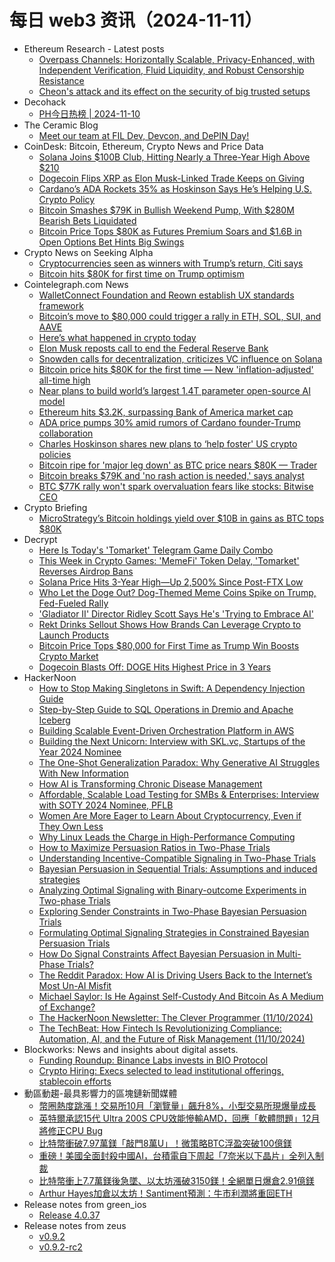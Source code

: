 # 每日 web3 资讯（2024-11-11）

- Ethereum Research - Latest posts
  - [Overpass Channels: Horizontally Scalable, Privacy-Enhanced, with Independent Verification, Fluid Liquidity, and Robust Censorship Resistance](https://ethresear.ch/t/overpass-channels-horizontally-scalable-privacy-enhanced-with-independent-verification-fluid-liquidity-and-robust-censorship-resistance/19756?page=2#post_26)
  - [Cheon's attack and its effect on the security of big trusted setups](https://ethresear.ch/t/cheons-attack-and-its-effect-on-the-security-of-big-trusted-setups/6692?page=2#post_30)
- Decohack
  - [PH今日热榜 | 2024-11-10](https://decohack.com/producthunt-daily-2024-11-10/)
- The Ceramic Blog
  - [Meet our team at FIL Dev, Devcon, and DePIN Day!](https://blog.ceramic.network/meet-our-team-at-fil-dev-devcon-and-depin-day/)
- CoinDesk: Bitcoin, Ethereum, Crypto News and Price Data
  - [Solana Joins $100B Club, Hitting Nearly a Three-Year High Above $210](https://www.coindesk.com/markets/2024/11/10/solana-joins-100b-club-hitting-nearly-a-three-year-high-above-210/?utm_medium=referral&utm_source=rss&utm_campaign=headlines)
  - [Dogecoin Flips XRP as Elon Musk-Linked Trade Keeps on Giving](https://www.coindesk.com/markets/2024/11/10/dogecoin-flips-xrp-as-elon-musk-linked-trade-keeps-on-giving/?utm_medium=referral&utm_source=rss&utm_campaign=headlines)
  - [Cardano’s ADA Rockets 35% as Hoskinson Says He’s Helping U.S. Crypto Policy](https://www.coindesk.com/markets/2024/11/10/cardanos-ada-rockets-35-as-hoskinson-says-hes-helping-us-crypto-policy/?utm_medium=referral&utm_source=rss&utm_campaign=headlines)
  - [Bitcoin Smashes $79K in Bullish Weekend Pump, With $280M Bearish Bets Liquidated](https://www.coindesk.com/markets/2024/11/10/bitcoin-smashes-79k-in-bullish-weekend-pump-with-280m-bearish-bets-liquidated/?utm_medium=referral&utm_source=rss&utm_campaign=headlines)
  - [Bitcoin Price Tops $80K as Futures Premium Soars and $1.6B in Open Options Bet Hints Big Swings](https://www.coindesk.com/markets/2024/11/10/as-bitcoin-eyes-80k-futures-premium-soars-and-16b-locked-in-options-bet-points-to-big-moves/?utm_medium=referral&utm_source=rss&utm_campaign=headlines)
- Crypto News on Seeking Alpha
  - [Cryptocurrencies seen as winners with Trump’s return, Citi says](https://seekingalpha.com/news/4271647-cryptocurrencies-seen-as-winners-with-trumps-return-citi-says?utm_source=feed_news_crypto&utm_medium=referral&feed_item_type=news)
  - [Bitcoin hits $80K for first time on Trump optimism](https://seekingalpha.com/news/4270971-bitcoin-hits-80k-for-the-first-time-on-trump-optimism?utm_source=feed_news_crypto&utm_medium=referral&feed_item_type=news)
- Cointelegraph.com News
  - [WalletConnect Foundation and Reown establish UX standards framework](https://cointelegraph.com/news/wallet-connect-foundation-reown-establish-onchain-ux-standards-framework?utm_source=rss_feed&utm_medium=rss&utm_campaign=rss_partner_inbound)
  - [Bitcoin’s move to $80,000 could trigger a rally in ETH, SOL, SUI, and AAVE](https://cointelegraph.com/news/bitcoin-s-move-to-80-000-could-trigger-a-rally-in-eth-sol-sui-and-aave?utm_source=rss_feed&utm_medium=rss&utm_campaign=rss_partner_inbound)
  - [Here’s what happened in crypto today](https://cointelegraph.com/news/what-happened-in-crypto-today?utm_source=rss_feed&utm_medium=rss&utm_campaign=rss_partner_inbound)
  - [Elon Musk reposts call to end the Federal Reserve Bank](https://cointelegraph.com/news/elon-musk-reposts-call-end-federal-reserve-bank?utm_source=rss_feed&utm_medium=rss&utm_campaign=rss_partner_inbound)
  - [Snowden calls for decentralization, criticizes VC influence on Solana](https://cointelegraph.com/news/edward-snowden-redacted-event-decentralization-solana?utm_source=rss_feed&utm_medium=rss&utm_campaign=rss_partner_inbound)
  - [Bitcoin price hits $80K for the first time — New &#039;inflation-adjusted&#039; all-time high](https://cointelegraph.com/news/bitcoin-price-80k-for-the-first-time-ever-new-inflation-adjusted-all-time-high?utm_source=rss_feed&utm_medium=rss&utm_campaign=rss_partner_inbound)
  - [Near plans to build world’s largest 1.4T parameter open-source AI model](https://cointelegraph.com/news/near-plans-to-create-world-s-largest-1-4-t-parameter-open-source-ai-model?utm_source=rss_feed&utm_medium=rss&utm_campaign=rss_partner_inbound)
  - [Ethereum hits $3.2K, surpassing Bank of America market cap](https://cointelegraph.com/news/ethereum-hits-3200-surpasses-bank-of-america?utm_source=rss_feed&utm_medium=rss&utm_campaign=rss_partner_inbound)
  - [ADA price pumps 30% amid rumors of Cardano founder-Trump collaboration](https://cointelegraph.com/news/ada-price-pumps-30-rumors-cardano-founder-trump?utm_source=rss_feed&utm_medium=rss&utm_campaign=rss_partner_inbound)
  - [Charles Hoskinson shares new plans to ‘help foster&#039; US crypto policies](https://cointelegraph.com/news/cardano-founder-charles-hoskinson-united-states-government-crypto-policies?utm_source=rss_feed&utm_medium=rss&utm_campaign=rss_partner_inbound)
  - [Bitcoin ripe for &#039;major leg down&#039; as BTC price nears $80K — Trader](https://cointelegraph.com/news/bitcoin-major-leg-down-btc-price-nears-80k?utm_source=rss_feed&utm_medium=rss&utm_campaign=rss_partner_inbound)
  - [Bitcoin breaks $79K and &#039;no rash action is needed,&#039; says analyst](https://cointelegraph.com/news/bitcoin-breaks-79k-all-time-high-crypto-analysts?utm_source=rss_feed&utm_medium=rss&utm_campaign=rss_partner_inbound)
  - [BTC $77K rally won&#039;t spark overvaluation fears like stocks: Bitwise CEO](https://cointelegraph.com/news/bitcoin-77k-price-rally-overvaluation-concerns-stocks-bitwise?utm_source=rss_feed&utm_medium=rss&utm_campaign=rss_partner_inbound)
- Crypto Briefing
  - [MicroStrategy’s Bitcoin holdings yield over $10B in gains as BTC tops $80K](https://cryptobriefing.com/microstrategy-bitcoin-unrealized-gains/)
- Decrypt
  - [Here Is Today's 'Tomarket' Telegram Game Daily Combo](https://decrypt.co/resources/here-is-todays-tomarket-telegram-game-daily-combo)
  - [This Week in Crypto Games: 'MemeFi' Token Delay, 'Tomarket' Reverses Airdrop Bans](https://decrypt.co/290819/this-week-crypto-games-memefi-tomarket)
  - [Solana Price Hits 3-Year High—Up 2,500% Since Post-FTX Low](https://decrypt.co/291016/solana-price-3-year-high)
  - [Who Let the Doge Out? Dog-Themed Meme Coins Spike on Trump, Fed-Fueled Rally](https://decrypt.co/291010/dog-themed-meme-coins-spike-on-trump-fed-fueled-rally)
  - ['Gladiator II' Director Ridley Scott Says He's 'Trying to Embrace AI'](https://decrypt.co/290916/gladiator-2-director-ridley-scott-embrace-ai)
  - [Rekt Drinks Sellout Shows How Brands Can Leverage Crypto to Launch Products](https://decrypt.co/290451/rekt-drinks-sellout-brands-leverage-crypto)
  - [Bitcoin Price Tops $80,000 for First Time as Trump Win Boosts Crypto Market](https://decrypt.co/290994/bitcoin-price-80000-first-time)
  - [Dogecoin Blasts Off: DOGE Hits Highest Price in 3 Years](https://decrypt.co/290992/dogecoin-3-year-price-high)
- HackerNoon
  - [How to Stop Making Singletons in Swift: A Dependency Injection Guide](https://hackernoon.com/how-to-stop-making-singletons-in-swift-a-dependency-injection-guide?source=rss)
  - [Step-by-Step Guide to SQL Operations in Dremio and Apache Iceberg](https://hackernoon.com/step-by-step-guide-to-sql-operations-in-dremio-and-apache-iceberg?source=rss)
  - [Building Scalable Event-Driven Orchestration Platform in AWS](https://hackernoon.com/building-scalable-event-driven-orchestration-platform-in-aws?source=rss)
  - [Building the Next Unicorn: Interview with SKL.vc, Startups of the Year 2024 Nominee](https://hackernoon.com/building-the-next-unicorn-interview-with-sklvc-startups-of-the-year-2024-nominee?source=rss)
  - [The One-Shot Generalization Paradox: Why Generative AI Struggles With New Information](https://hackernoon.com/the-one-shot-generalization-paradox-why-generative-ai-struggles-with-new-information?source=rss)
  - [How AI is Transforming Chronic Disease Management](https://hackernoon.com/how-ai-is-transforming-chronic-disease-management?source=rss)
  - [Affordable, Scalable Load Testing for SMBs & Enterprises: Interview with SOTY 2024 Nominee, PFLB](https://hackernoon.com/affordable-scalable-load-testing-for-smbs-and-enterprises-interview-with-soty-2024-nominee-pflb?source=rss)
  - [Women Are More Eager to Learn About Cryptocurrency, Even if They Own Less](https://hackernoon.com/women-are-more-eager-to-learn-about-cryptocurrency-even-if-they-own-less?source=rss)
  - [Why Linux Leads the Charge in High-Performance Computing](https://hackernoon.com/why-linux-leads-the-charge-in-high-performance-computing?source=rss)
  - [How to Maximize Persuasion Ratios in Two-Phase Trials](https://hackernoon.com/how-to-maximize-persuasion-ratios-in-two-phase-trials?source=rss)
  - [Understanding Incentive-Compatible Signaling in Two-Phase Trials](https://hackernoon.com/understanding-incentive-compatible-signaling-in-two-phase-trials?source=rss)
  - [Bayesian Persuasion in Sequential Trials: Assumptions and induced strategies](https://hackernoon.com/bayesian-persuasion-in-sequential-trials-assumptions-and-induced-strategies?source=rss)
  - [Analyzing Optimal Signaling with Binary-outcome Experiments in Two-phase Trials](https://hackernoon.com/analyzing-optimal-signaling-with-binary-outcome-experiments-in-two-phase-trials?source=rss)
  - [Exploring Sender Constraints in Two-Phase Bayesian Persuasion Trials](https://hackernoon.com/exploring-sender-constraints-in-two-phase-bayesian-persuasion-trials?source=rss)
  - [Formulating Optimal Signaling Strategies in Constrained Bayesian Persuasion Trials](https://hackernoon.com/formulating-optimal-signaling-strategies-in-constrained-bayesian-persuasion-trials?source=rss)
  - [How Do Signal Constraints Affect Bayesian Persuasion in Multi-Phase Trials?](https://hackernoon.com/how-do-signal-constraints-affect-bayesian-persuasion-in-multi-phase-trials?source=rss)
  - [The Reddit Paradox: How AI is Driving Users Back to the Internet’s Most Un-AI Misfit](https://hackernoon.com/the-reddit-paradox-how-ai-is-driving-users-back-to-the-internets-most-un-ai-misfit?source=rss)
  - [Michael Saylor: Is He Against Self-Custody And Bitcoin As A Medium of Exchange?](https://hackernoon.com/michael-saylor-is-he-against-self-custody-and-bitcoin-as-a-medium-of-exchange?source=rss)
  - [The HackerNoon Newsletter: The Clever Programmer (11/10/2024)](https://hackernoon.com/11-10-2024-newsletter?source=rss)
  - [The TechBeat: How Fintech Is Revolutionizing Compliance: Automation, AI, and the Future of Risk Management  (11/10/2024)](https://hackernoon.com/11-10-2024-techbeat?source=rss)
- Blockworks: News and insights about digital assets.
  - [Funding Roundup: Binance Labs invests in BIO Protocol](https://blockworks.co/news/binance-makes-desci-investment)
  - [Crypto Hiring: Execs selected to lead institutional offerings, stablecoin efforts](https://blockworks.co/news/hires-within-institutional-offerings-stablecoin-efforts)
- 動區動趨-最具影響力的區塊鏈新聞媒體
  - [幣圈熱度跳漲！交易所10月「瀏覽量」飆升8%，小型交易所現爆量成長](https://www.blocktempo.com/cumulative-traffic-to-exchanges-increased-by-8-in-october/)
  - [英特爾承認15代 Ultra 200S CPU效能慘輸AMD，回應「軟體問題」12月將修正CPU Bug](https://www.blocktempo.com/intel-investigating-core-ultra-200s-shortcomings/)
  - [比特幣衝破7.97萬鎂「敲門8萬U」！微策略BTC浮盈突破100億鎂](https://www.blocktempo.com/bitcoin-rises-above-79000/)
  - [重磅！美國全面封殺中國AI，台積電自下周起「7奈米以下晶片」全列入制裁](https://www.blocktempo.com/u-s-orders-tsmc-to-halt-advanced-ai-chip-to-china/)
  - [比特幣衝上7.7萬鎂後急墜、以太坊漲破3150鎂！全網單日爆倉2.91億鎂](https://www.blocktempo.com/bitcoin-continues-to-challenge-77000/)
  - [Arthur Hayes加倉以太坊！Santiment預測：牛市利潤將重回ETH](https://www.blocktempo.com/arthur-hayes-buy-eth-via-wintermute/)
- Release notes from green_ios
  - [Release 4.0.37](https://github.com/Blockstream/green_ios/releases/tag/release_4.0.37)
- Release notes from zeus
  - [v0.9.2](https://github.com/ZeusLN/zeus/releases/tag/v0.9.2)
  - [v0.9.2-rc2](https://github.com/ZeusLN/zeus/releases/tag/v0.9.2-rc2)
